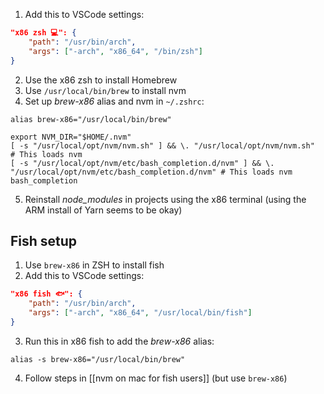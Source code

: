 1. Add this to VSCode settings:

``` json
"x86 zsh 💻": {
    "path": "/usr/bin/arch",
    "args": ["-arch", "x86_64", "/bin/zsh"]
}
```

2. Use the x86 zsh to install Homebrew
3. Use `/usr/local/bin/brew` to install nvm
4. Set up *brew-x86* alias and nvm in `~/.zshrc`:

```shell
alias brew-x86="/usr/local/bin/brew"

export NVM_DIR="$HOME/.nvm"
[ -s "/usr/local/opt/nvm/nvm.sh" ] && \. "/usr/local/opt/nvm/nvm.sh"                                       # This loads nvm
[ -s "/usr/local/opt/nvm/etc/bash_completion.d/nvm" ] && \. "/usr/local/opt/nvm/etc/bash_completion.d/nvm" # This loads nvm bash_completion

```

5. Reinstall *node_modules* in projects using the x86 terminal (using the ARM install of Yarn seems to be okay)

## Fish setup

1. Use `brew-x86` in ZSH to install fish
2. Add this to VSCode settings:

``` json
"x86 fish 🐟": {
    "path": "/usr/bin/arch",
    "args": ["-arch", "x86_64", "/usr/local/bin/fish"]
}
```

3. Run this in x86 fish to add the *brew-x86* alias:

```shell
alias -s brew-x86="/usr/local/bin/brew"
```

4. Follow steps in [[nvm on mac for fish users]] (but use `brew-x86`)
